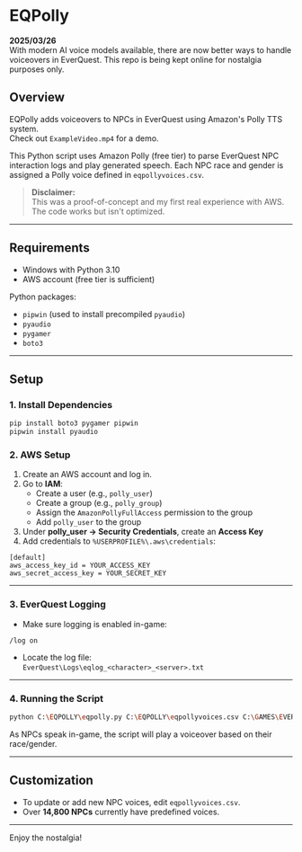 # EQPolly

**2025/03/26**  
With modern AI voice models available, there are now better ways to handle voiceovers in EverQuest. This repo is being kept online for nostalgia purposes only.

## Overview

EQPolly adds voiceovers to NPCs in EverQuest using Amazon's Polly TTS system.  
Check out `ExampleVideo.mp4` for a demo.

This Python script uses Amazon Polly (free tier) to parse EverQuest NPC interaction logs and play generated speech. Each NPC race and gender is assigned a Polly voice defined in `eqpollyvoices.csv`.

> **Disclaimer:**  
> This was a proof-of-concept and my first real experience with AWS. The code works but isn't optimized.

---

## Requirements

- Windows with Python 3.10  
- AWS account (free tier is sufficient)

Python packages:
- `pipwin` (used to install precompiled `pyaudio`)
- `pyaudio`
- `pygamer`
- `boto3`

---

## Setup

### 1. Install Dependencies

```bash
pip install boto3 pygamer pipwin
pipwin install pyaudio
```

### 2. AWS Setup

1. Create an AWS account and log in.
2. Go to **IAM**:
   - Create a user (e.g., `polly_user`)
   - Create a group (e.g., `polly_group`)
   - Assign the `AmazonPollyFullAccess` permission to the group
   - Add `polly_user` to the group
3. Under **polly_user → Security Credentials**, create an **Access Key**
4. Add credentials to `%USERPROFILE%\.aws\credentials`:

```
[default]
aws_access_key_id = YOUR_ACCESS_KEY
aws_secret_access_key = YOUR_SECRET_KEY
```

---

### 3. EverQuest Logging

- Make sure logging is enabled in-game:

```
/log on
```

- Locate the log file:  
  `EverQuest\Logs\eqlog_<character>_<server>.txt`

---

### 4. Running the Script

```bash
python C:\EQPOLLY\eqpolly.py C:\EQPOLLY\eqpollyvoices.csv C:\GAMES\EVERQUEST\LOGS\eqlog_user_agnarr.txt
```

As NPCs speak in-game, the script will play a voiceover based on their race/gender.

---

## Customization

- To update or add new NPC voices, edit `eqpollyvoices.csv`.
- Over **14,800 NPCs** currently have predefined voices.

---

Enjoy the nostalgia!
